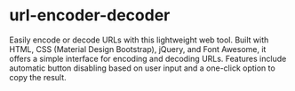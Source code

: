 # url-encoder-decoder
Easily encode or decode URLs with this lightweight web tool. Built with HTML, CSS (Material Design Bootstrap), jQuery, and Font Awesome, it offers a simple interface for encoding and decoding URLs. Features include automatic button disabling based on user input and a one-click option to copy the result.
